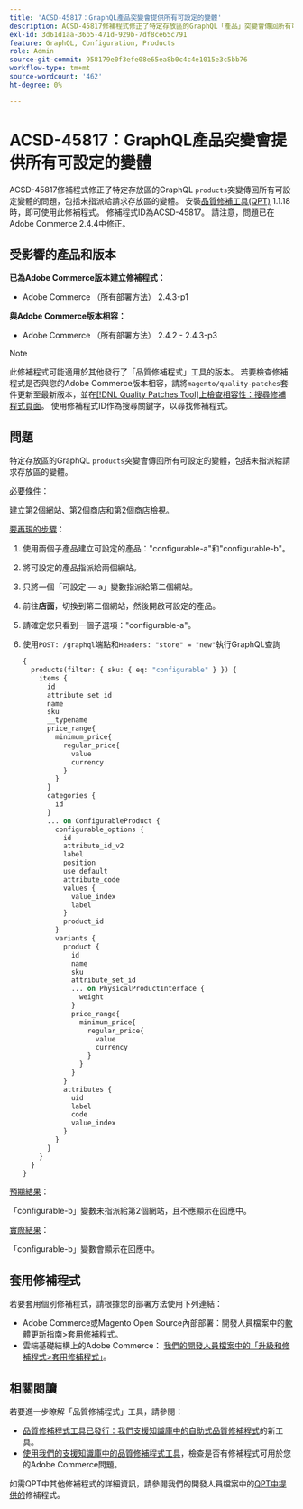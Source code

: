 ```yaml
---
title: 'ACSD-45817：GraphQL產品突變會提供所有可設定的變體'
description: ACSD-45817修補程式修正了特定存放區的GraphQL「產品」突變會傳回所有可設定變體的問題，包括未指派給請求存放區的變體。 安裝[Quality Patches Tool (QPT)](/help/announcements/adobe-commerce-announcements/magento-quality-patches-released-new-tool-to-self-serve-quality-patches.md) 1.1.18後，即可使用此修補程式。 修補程式ID為ACSD-45817。 請注意，問題已在Adobe Commerce 2.4.4中修正。
exl-id: 3d61d1aa-36b5-471d-929b-7df8ce65c791
feature: GraphQL, Configuration, Products
role: Admin
source-git-commit: 958179e0f3efe08e65ea8b0c4c4e1015e3c5bb76
workflow-type: tm+mt
source-wordcount: '462'
ht-degree: 0%

---
```


# ACSD-45817：GraphQL產品突變會提供所有可設定的變體

ACSD-45817修補程式修正了特定存放區的GraphQL `products`突變傳回所有可設定變體的問題，包括未指派給請求存放區的變體。 安裝[品質修補工具(QPT)](/help/announcements/adobe-commerce-announcements/magento-quality-patches-released-new-tool-to-self-serve-quality-patches.md) 1.1.18時，即可使用此修補程式。 修補程式ID為ACSD-45817。 請注意，問題已在Adobe Commerce 2.4.4中修正。

## 受影響的產品和版本

**已為Adobe Commerce版本建立修補程式：**

* Adobe Commerce （所有部署方法） 2.4.3-p1

**與Adobe Commerce版本相容：**

* Adobe Commerce （所有部署方法） 2.4.2 - 2.4.3-p3

>[!NOTE]
>
>此修補程式可能適用於其他發行了「品質修補程式」工具的版本。 若要檢查修補程式是否與您的Adobe Commerce版本相容，請將`magento/quality-patches`套件更新至最新版本，並在[[!DNL Quality Patches Tool]上檢查相容性：搜尋修補程式頁面](https://devdocs.magento.com/quality-patches/tool.html#patch-grid)。 使用修補程式ID作為搜尋關鍵字，以尋找修補程式。

## 問題

特定存放區的GraphQL `products`突變會傳回所有可設定的變體，包括未指派給請求存放區的變體。

<u>必要條件</u>：

建立第2個網站、第2個商店和第2個商店檢視。

<u>要再現的步驟</u>：

1. 使用兩個子產品建立可設定的產品：&quot;configurable-a&quot;和&quot;configurable-b&quot;。
1. 將可設定的產品指派給兩個網站。
1. 只將一個「可設定 — a」變數指派給第二個網站。
1. 前往&#x200B;**店面**，切換到第二個網站，然後開啟可設定的產品。
1. 請確定您只看到一個子選項：&quot;configurable-a&quot;。
1. 使用`POST: /graphql`端點和`Headers: "store" = "new"`執行GraphQL查詢

   ```GraphQL
   {
     products(filter: { sku: { eq: "configurable" } }) {
       items {
         id
         attribute_set_id
         name
         sku
         __typename
         price_range{
           minimum_price{
             regular_price{
               value
               currency
             }
           }
         }
         categories {
           id
         }
         ... on ConfigurableProduct {
           configurable_options {
             id
             attribute_id_v2
             label
             position
             use_default
             attribute_code
             values {
               value_index
               label
             }
             product_id
           }
           variants {
             product {
               id
               name
               sku
               attribute_set_id
               ... on PhysicalProductInterface {
                 weight
               }
               price_range{
                 minimum_price{
                   regular_price{
                     value
                     currency
                   }
                 }
               }
             }
             attributes {
               uid
               label
               code
               value_index
             }
           }
         }
       }
     }
   }
   ```

<u>預期結果</u>：

「configurable-b」變數未指派給第2個網站，且不應顯示在回應中。

<u>實際結果</u>：

「configurable-b」變數會顯示在回應中。

## 套用修補程式

若要套用個別修補程式，請根據您的部署方法使用下列連結：

* Adobe Commerce或Magento Open Source內部部署：開發人員檔案中的[軟體更新指南>套用修補程式](https://devdocs.magento.com/guides/v2.4/comp-mgr/patching/mqp.html)。
* 雲端基礎結構上的Adobe Commerce： [我們的開發人員檔案中的「升級和修補程式>套用修補程式」](https://devdocs.magento.com/cloud/project/project-patch.html)。

## 相關閱讀

若要進一步瞭解「品質修補程式」工具，請參閱：

* [品質修補程式工具已發行：我們支援知識庫中的自助式品質修補程式](/help/announcements/adobe-commerce-announcements/magento-quality-patches-released-new-tool-to-self-serve-quality-patches.md)的新工具。
* [使用我們的支援知識庫中的品質修補程式工具](/help/support-tools/patches-available-in-qpt-tool/check-patch-for-magento-issue-with-magento-quality-patches.md)，檢查是否有修補程式可用於您的Adobe Commerce問題。

如需QPT中其他修補程式的詳細資訊，請參閱我們的開發人員檔案中的[QPT中提供的](https://devdocs.magento.com/quality-patches/tool.html#patch-grid)修補程式。
